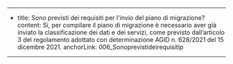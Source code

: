 ---
  - title: Sono previsti dei requisiti per l'invio del piano di migrazione?
    content: Sì, per compilare il piano di migrazione è necessario aver già inviato la classificazione dei dati e dei servizi, come previsto dall’articolo 3 del regolamento adottato con determinazione AGID n. 628/2021 del 15 dicembre 2021.
    anchorLink: 006_Sonoprevistideirequisitip
---